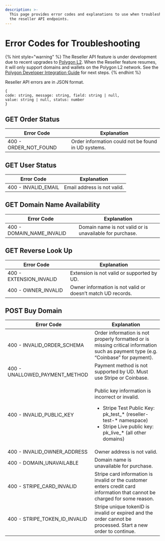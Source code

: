 ```yaml
---
description: >-
  This page provides error codes and explanations to use when troubleshooting
  the reseller API endpoints.
---
```


# Error Codes for Troubleshooting

{% hint style="warning" %}
The Reseller API feature is under development due to recent upgrades to [Polygon L2](../polygon-l2-network/polygon-high-level-overview.md). When the Reseller feature resumes, it will only support domains and wallets on the Polygon L2 network. See the [Polygon Developer Integration Guide](../polygon-l2-network/polygon-developer-integration.md) for next steps.
{% endhint %}

Reseller API errors are in JSON format.

```
{ 
code: string, message: string, field: string | null, 
value: string | null, status: number 
}
```

## GET Order Status

| Error Code              | Explanation                                         |
| ----------------------- | --------------------------------------------------- |
| 400 - ORDER\_NOT\_FOUND | Order information could not be found in UD systems. |

## GET User Status

| Error Code           | Explanation                 |
| -------------------- | --------------------------- |
| 400 - INVALID\_EMAIL | Email address is not valid. |

## GET Domain Name Availability

| Error Code                  | Explanation                                              |
| --------------------------- | -------------------------------------------------------- |
| 400 - DOMAIN\_NAME\_INVALID | Domain name is not valid or is unavailable for purchase. |

## GET Reverse Look Up

| Error Code               | Explanation                                                 |
| ------------------------ | ----------------------------------------------------------- |
| 400 - EXTENSION\_INVALID | Extension is not valid or supported by UD.                  |
| 400 - OWNER\_INVALID     | Owner information is not valid or doesn’t match UD records. |

## POST Buy Domain

| Error Code                       | Explanation                                                                                                                                                                                         |
| -------------------------------- | --------------------------------------------------------------------------------------------------------------------------------------------------------------------------------------------------- |
| 400 - INVALID\_ORDER\_SCHEMA     | Order information is not properly formatted or is missing critical information such as payment type (e.g. “Coinbase” for payment).                                                                  |
| 400 - UNALLOWED\_PAYMENT\_METHOD | Payment method is not supported by UD. Must use Stripe or Coinbase.                                                                                                                                 |
| 400 - INVALID\_PUBLIC\_KEY       | <p>Public key information is incorrect or invalid.</p><ul><li>Stripe Test Public Key: pk_test_* (reseller-test-* namespace)</li><li>Stripe Live public key: pk_live_* (all other domains)</li></ul> |
| 400 - INVALID\_OWNER\_ADDRESS    | Owner address is not valid.                                                                                                                                                                         |
| 400 - DOMAIN\_UNAVAILABLE        | Domain name is unavailable for purchase.                                                                                                                                                            |
| 400 - STRIPE\_CARD\_INVALID      | Stripe card information is invalid or the customer enters credit card information that cannot be charged for some reason.                                                                           |
| 400 - STRIPE\_TOKEN\_ID\_INVALID | Stripe unique tokenID is invalid or expired and the order cannot be processed. Start a new order to continue.                                                                                       |
